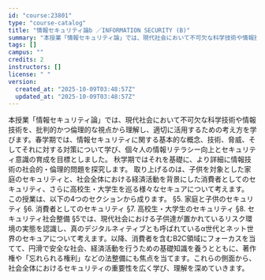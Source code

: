 ```yaml
---
id: "course:23801"
type: "course-catalog"
title: "情報セキュリティ論b ／INFORMATION SECURITY (B)"
summary: "本授業「情報セキュリティ論」では、現代社会において不可欠な科学技術や情報技術を、批判的かつ倫理的な視点から理解し、適切に活用するための考え方を学びます。春学期では、情報セキュリティに関する基本的な概念、技術、脅威、そしてそれに対する対策につ…"
tags: []
campus: ""
credits: 2
instructors: []
license: " "
version:
  created_at: "2025-10-09T03:48:57Z"
  updated_at: "2025-10-09T03:48:57Z"
---
```


本授業「情報セキュリティ論」では、現代社会において不可欠な科学技術や情報技術を、批判的かつ倫理的な視点から理解し、適切に活用するための考え方を学びます。春学期では、情報セキュリティに関する基本的な概念、技術、脅威、そしてそれに対する対策について学び、個々人の情報リテラシー向上とセキュリティ意識の育成を目標としました。 秋学期ではそれを基礎に、より詳細に情報技術の社会的・倫理的問題を探究します。 取り上げるのは、子供を対象とした家庭のセキュリティと、社会全体における経済活動を背景にした消費者としてのセキュリティ、さらに高校生・大学生を巡る様々なセキュアについて考えます。 この授業は、以下の4つのセクションから成ります。 §5. 家庭と子供のセキュリティ §6. 消費者としてのセキュリティ §7. 高校生・大学生のセキュリティ §8. セキュリティ社会整備 §5では、現代社会における子供達が置かれているリスク環境の実態を認識し、真のデジタルネィティブとも呼ばれているα世代とネット世界のセキュアについて考えます。以降、消費者を含むB2C領域にフォーカスを当てて、円滑で安全な社会、経済活動を行うための基礎知識を養うとともに、著作権や「忘れられる権利」などの法整備にも焦点を当てます。これらの側面から、社会全体におけるセキュリティの重要性を広く学び、理解を深めていきます。
